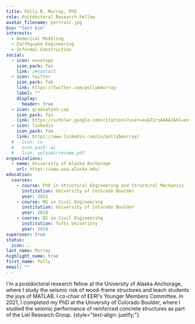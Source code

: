 ```yaml
---
title: Polly B. Murray, PhD
role: Postdoctoral Research Fellow
avatar_filename: portrait.jpg
bio: "test bio"
interests:
  - Numerical Modeling
  - Earthquake Engineering
  - Informal Construction
social:
  - icon: envelope
    icon_pack: fas
    link: /#contact
  - icon: twitter
    icon_pack: fab
    link: https://twitter.com/pollybmurray
    label: ""
    display:
      header: true
  - icon: graduation-cap
    icon_pack: fas
    link: https://scholar.google.com/citations?user=euGZ2rsAAAAJ&hl=en
  - icon: linkedin
    icon_pack: fab
    link: https://www.linkedin.com/in/pollybmurray/
  # - icon: cv
  #   icon_pack: ai
  #   link: uploads/resume.pdf
organizations:
  - name: University of Alaska Anchorage
    url: https://www.uaa.alaska.edu/
education:
  courses:
    - course: PhD in Structural Engineering and Structural Mechanics
      institution: University of Colorado Boulder
      year: 2021
    - course: MS in Civil Engineering
      institution: University of Colorado Boulder
      year: 2018
    - course: BS in Civil Engineering
      institution: Tufts Univeristy
      year: 2014
superuser: true
status:
  icon: ☕️
last_name: Murray
highlight_name: true
first_name: Polly
email: ""
---
```

I'm a postdoctoral research fellow at the University of Alaska Anchorage, where I study the seismic risk of wood-frame structures and teach students the joys of MATLAB. I co-chair of EERI's Younger Members Committee. In 2021, I completed my PhD at the University of Colorado Boulder, where I studied the seismic performance of reinforced concrete structures as part of the Liel Research Group.
{style="text-align: justify;"}
